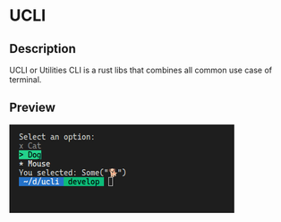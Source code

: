 # UCLI

## Description
UCLI or Utilities CLI is a rust libs that combines all common use case of terminal.
## Preview 
![](assets/screen.png)
